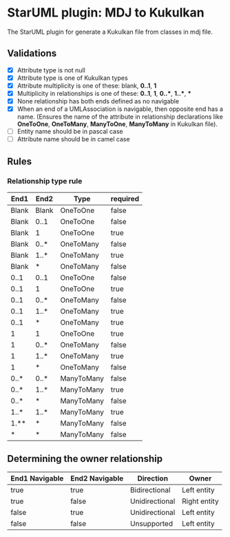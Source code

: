 # StarUML plugin: MDJ to Kukulkan
The StarUML plugin for generate a Kukulkan file from classes in mdj file.

## Validations
- [x] Attribute type is not null  
- [x] Attribute type is one of Kukulkan types
- [x] Attribute multiplicity is one of these: blank, **0..1**, **1**
- [x] Multiplicity in relationships is one of these: **0..1**, **1**, __0..*__, __1..*__, __*__
- [x] None relationship has both ends defined as no navigable
- [x] When an end of a UMLAssociation is navigable, then opposite end has a name. (Ensures the name of the attribute in relationship declarations like **OneToOne**, **OneToMany**, **ManyToOne**, **ManyToMany** in Kukulkan file). 
- [ ] Entity name should be in pascal case
- [ ] Attribute name should be in camel case

## Rules

### Relationship type rule

| End1  | End2  | Type       | required |
|-------|-------|------------|----------|
| Blank | Blank | OneToOne   | false    |
| Blank | 0..1  | OneToOne   | false    |
| Blank | 1     | OneToOne   | true     |
| Blank | 0..*  | OneToMany  | false    |
| Blank | 1..*  | OneToMany  | true     |
| Blank | *     | OneToMany  | false    |
| 0..1  | 0..1  | OneToOne   | false    |
| 0..1  | 1     | OneToOne   | true     |
| 0..1  | 0..*  | OneToMany  | false    |
| 0..1  | 1..*  | OneToMany  | true     |
| 0..1  | *     | OneToMany  | true     |
| 1     | 1     | OneToOne   | true     |
| 1     | 0..*  | OneToMany  | false    |
| 1     | 1..*  | OneToMany  | true     |
| 1     | *     | OneToMany  | false    |
| 0..*  | 0..*  | ManyToMany | false    |
| 0..*  | 1..*  | ManyToMany | true     |
| 0..*  | *     | ManyToMany | false    |
| 1..*  | 1..*  | ManyToMany | true     |
| 1.**  | *     | ManyToMany | false    |
| *     | *     | ManyToMany | false    |

## Determining the owner relationship

| End1 Navigable | End2 Navigable | Direction      | Owner        |
|----------------|----------------|----------------|--------------|
| true           | true           | Bidirectional  | Left entity  |
| true           | false          | Unidirectional | Right entity |
| false          | true           | Unidirectional | Left entity  |
| false          | false          | Unsupported    | Left entity  |